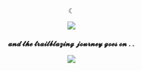 <p align="center" width="100%">
☾
</p>

<p align="center" width="100%">
    <img src="https://komarev.com/ghpvc/?username=prismaticvampire&style=for-the-badge&label=ㅤ𓍯ㅤ&color=357099"> 
</p>

<h4>
<p align="center" width="100%">
𝓪𝓷𝓭 𝓽𝓱𝓮 𝓽𝓻𝓪𝓲𝓵𝓫𝓵𝓪𝔃𝓲𝓷𝓰 𝓳𝓸𝓾𝓻𝓷𝓮𝔂 𝓰𝓸𝓮𝓼 𝓸𝓷 . .

<p align="center" width="100%">
<image src="https://64.media.tumblr.com/ac0570ecbace87d73988e165fc13f47f/206b71ffe9b396ed-16/s640x960/93086c5f4a7b336eb14b57d5de31632d4090dbea.gifv"
</p>
